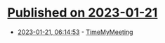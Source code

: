 # [Published on 2023-01-21](index.md)

* [2023-01-21, 06:14:53](https://news.ycombinator.com/item?id=34464323) - [TimeMyMeeting](https://timemymeeting.com/)
